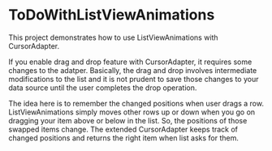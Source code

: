 # ToDoWithListViewAnimations
This project demonstrates how to use ListViewAnimations with CursorAdapter. 

If you enable drag and drop feature with CursorAdapter, it requires some changes to the adatper. Basically, the drag and drop 
involves intermediate modifications to the list and it is not prudent to save those changes to your data source until the user 
completes the drop operation.

The idea here is to remember the changed positions when user drags a row. ListViewAnimations simply moves other rows up or down
when you go on dragging your item above or below in the list. So, the positions of those swapped items change. The extended 
CursorAdapter keeps track of changed positions and returns the right item when list asks for them.
